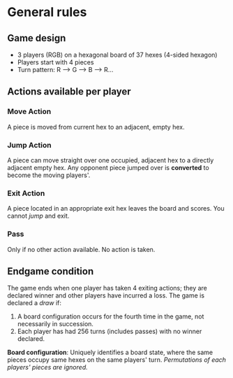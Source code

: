 # General rules

## Game design
- 3 players (RGB) on a hexagonal board of 37 hexes (4-sided hexagon)
- Players start with 4 pieces
- Turn pattern: R --> G --> B --> R...

## Actions available per player

### Move Action
A piece is moved from current hex to an adjacent, empty hex.

### Jump Action
A piece can move straight over one occupied, adjacent hex to a directly adjacent empty hex.
Any opponent piece jumped over is **converted** to become the moving players'.

### Exit Action
A piece located in an appropriate exit hex leaves the board and scores. You cannot *jump* and exit.

### Pass
Only if no other action available. No action is taken.

## Endgame condition
The game ends when one player has taken 4 exiting actions; they are declared winner and other players have incurred a loss.
The game is declared a *draw* if:
1. A board configuration occurs for the fourth time in the game, not necessarily in succession.
2. Each player has had 256 turns (includes passes) with no winner declared.

**Board configuration**: Uniquely identifies a board state, where the same pieces occupy same hexes on the same players' turn. *Permutations of each players' pieces are ignored.*